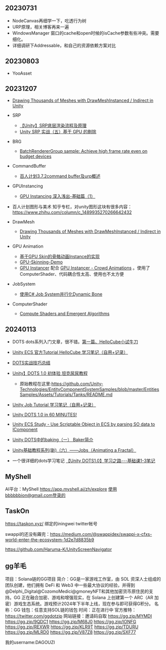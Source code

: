 ## 20230731
- NodeCanvas再细学一下，吃透行为树
- URP原理，相关博客再来一遍
- WindowsManager 窗口的cache和open时候的isCache参数有些冲突。需要细化。
- 详细调研下Addressable，和自己的资源依赖方案对比

## 20230803
- YooAsset

## 20231207
- [Drawing Thousands of Meshes with DrawMeshInstanced / Indirect in Unity](https://toqoz.fyi/thousands-of-meshes.html)
- SRP
   - [【Unity】SRP底层渲染流程及原理](https://zhuanlan.zhihu.com/p/378781638)
   - [Unity SRP 实战（五）基于 GPU 的剔除](https://zhuanlan.zhihu.com/p/484230476?utm_id=0)
- BRG
   - [BatchRendererGroup sample: Achieve high frame rate even on budget devices](https://blog.unity.com/engine-platform/batchrenderergroup-sample-high-frame-rate-on-budget-devices)
- CommandBuffer
   - [百人计划3.7.2command buffer及urp概述](https://zhuanlan.zhihu.com/p/510965477?utm_id=0)
- GPUInstancing
   - [GPU Instancing 深入浅出-基础篇（1）](https://zhuanlan.zhihu.com/p/523702434)
- 百人计划图形与美术
知乎专栏，对unity图形这块有很多内容：https://www.zhihu.com/column/c_1489935270266642432

- DrawMesh
   - [Drawing Thousands of Meshes with DrawMeshInstanced / Indirect in Unity](https://toqoz.fyi/thousands-of-meshes.html)
- GPU Animation
   - [基于GPU Skin的骨骼动画Instance的实现](https://blog.csdn.net/leonwei/article/details/77387357)
   - [GPU-Skinning-Demo](https://github.com/Minghou-Lei/GPU-Skinning-Demo)
   - [GPU Instancer](https://assetstore.unity.com/packages/tools/utilities/gpu-instancer-117566#releases) 配合 [GPU Instancer - Crowd Animations](https://assetstore.unity.com/packages/tools/animation/gpu-instancer-crowd-animations-145114#releases) 。使用了ComputerShader、代码耦合性太高、使用也不太方便
- JobSystem
   - [使用C# Job System并行化Dynamic Bone](https://www.bilibili.com/video/BV1Q741177Jd/?vd_source=998bd4bb8e4478ba2454fd02aac061fa)
- ComputerShader
   - [Compute Shaders and Emergent Algorithms](https://emergentbehavior.com/i-have-the-power-of-compute-shaders/)
   
   
## 20240113
- DOTS
dots系列入门文章，很不错。[第一篇、HelloCube小试牛刀](https://zhuanlan.zhihu.com/p/666856501)
- [Unity ECS 官方Tutorial HelloCube 学习笔记（自用+记录）](https://zhuanlan.zhihu.com/p/644183309)
- [DOTS实战技巧总结](https://www.cnblogs.com/uwatech/p/17635358.html)

- [Unity】DOTS 1.0 初体验 坦克尿尿教程](https://zhuanlan.zhihu.com/p/575792897)
   - 原始教程在这里:https://github.com/Unity-Technologies/EntityComponentSystemSamples/blob/master/EntitiesSamples/Assets/Tutorials/Tanks/README.md

- [Unity Job Tutorial 学习笔记（自用+记录）](https://zhuanlan.zhihu.com/p/644182588)
- [Unity DOTS 1.0 in 60 MINUTES!](https://www.youtube.com/watch?v=H7zAORa3Ux0)

- [Unity ECS Study - Use Scriptable Object in ECS by parsing SO data to IComponent](https://medium.com/@vincewang10a7/unity-ecs-study-use-scriptable-object-in-ecs-by-parsing-so-data-to-icomponent-73c5e7f228c9)


- [Unity DOTS中的baking（一） Baker简介](https://zhuanlan.zhihu.com/p/671472040)


- [Unity基础教程系列(新)（六）——Jobs（Animating a Fractal）](https://zhuanlan.zhihu.com/p/350081516)

- 一个很详细的dots学习笔记 [【Unity DOTS1.0】学习之路---基础课1-3笔记](https://blog.csdn.net/answer226/article/details/131270230)






## MyShell
AI平台：MyShell https://app.myshell.ai/zh/explore
使用bbbbbbion@gmail.com登录的

## TaskOn
https://taskon.xyz/
绑定的iningwei twitter帐号

swappi的还没有薅完：https://medium.com/@swappidex/swappi-x-cfxs-world-enter-the-ecosystem-1d2e7d8835b9


https://github.com/Haruma-K/UnityScreenNavigator


## gg羊毛
项目：Solana链的GG项目
简介：GG是一家游戏工作室，由 SOL 资深人士组成的团队创建，他们拥有 DeFi 和 Web3 中一些最大协议的经验，并得到@Delphi_Digital@CozomoMedici@gmoneyNFT和其他加密货币原住民的支持。GG 正在融合加密、游戏和增强现实，在 Solana 上创建第一个 ARC（AR 加密）游戏生态系统。游戏预计2024年下半年上线，现在参与即可获得G积分。
名称：GG
钱包：任意支持SOL链的钱包
时间：正在进行中
官方推特：
https://twitter.com/ggdotzip
网站链接：邀请码自取
https://gg.zip/MYMDI
https://gg.zip/9QDC1
https://gg.zip/M68J0
https://gg.zip/IONFG
https://gg.zip/REXWR
https://gg.zip/KLR9T
https://gg.zip/TDURU
https://gg.zip/MLRD0
https://gg.zip/V87Z8
https://gg.zip/SXF77

我的username:DAGOUZI
